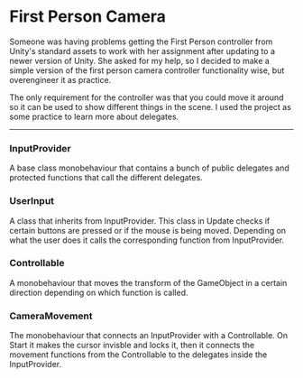 # First Person Camera
Someone was having problems getting the First Person controller from Unity's standard assets to work with her assignment after updating to a newer version of Unity. She asked for my help, so I decided to make a simple version of the first person camera controller functionality wise, but overengineer it as practice.

The only requirement for the controller was that you could move it around so it can be used to show different things in the scene. I used the project as some practice to learn more about delegates.

---

### InputProvider
A base class monobehaviour that contains a bunch of public delegates and protected functions that call the different delegates.

### UserInput
A class that inherits from InputProvider. This class in Update checks if certain buttons are pressed or if the mouse is being moved. Depending on what the user does it calls the corresponding function from InputProvider.

### Controllable
A monobehaviour that moves the transform of the GameObject in a certain direction depending on which function is called.

### CameraMovement
The monobehaviour that connects an InputProvider with a Controllable. On Start it makes the cursor invisble and locks it, then it connects the movement functions from the Controllable to the delegates inside the InputProvider.
